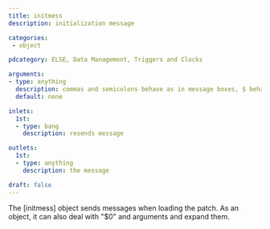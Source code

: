 ```yaml
---
title: initmess
description: initialization message

categories:
 - object

pdcategory: ELSE, Data Management, Triggers and Clocks

arguments:
- type: anything
  description: commas and semicolons behave as in message boxes, $ behave as in objects
  default: none

inlets:
  1st:
  - type: bang
    description: resends message

outlets:
  1st:
  - type: anything
    description: the message

draft: false
---
```


The [initmess] object sends messages when loading the patch. As an object, it can also deal with "$0" and arguments and expand them.

